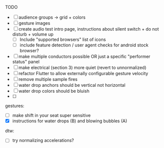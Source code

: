 TODO

- [ ] audience groups -> grid + colors
- [ ] gesture images
- [ ] create audio test intro page, instructions about silent switch + do not disturb + volume up
  - [ ] Include "supported browsers" list of icons
  - [ ] include feature detection / user agent checks for android stock browser?
- [ ] make multiple conductors possible OR just a specific "performer status" panel
- [ ] make electrical (section 3) more quiet (revert to unnormalized)
- [ ] refactor Flutter to allow externally configurable gesture velocity
- [ ] remove multiple sample fires
- [ ] water drop anchors should be vertical not horizontal
- [ ] water drop colors should be bluish
- [ ]


gestures:

- [ ] make shift in your seat super sensitive
- [x] instructions for water drops (B) and blowing bubbles (A)

dtw:

- [ ] try normalizing accelerations?
